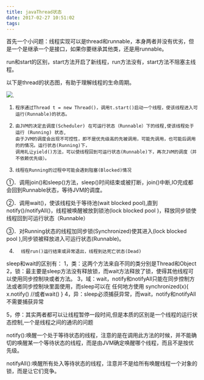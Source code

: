 ```yaml
---
title: javaThread状态
date: 2017-02-27 10:51:02
tags:
---
```

首先一个小问题：线程实现可以是thread和runnable，本身两者并没有优劣，但是一个是继承一个是接口，如果你要继承其他类，还是用runnable。

run和start的区别，start方法开启了新线程，run方法没有，start方法不阻塞主线程。

以下是thread的状态图，有助于理解线程的生命周期。

![](../../../../img/threadStatus.jpg).


1.     程序通过Thread t = new Thread()，调用t.start()启动一个线程，使该线程进入可运行(Runnable)的状态。

2.     由JVM的决定去调度(Scheduler) 在可运行状态（Runnable）下的线程,使该线程处于运行 (Running) 状态,
       由于JVM的调度会出现不可控性，即不是优先级高的先被调用，可能先调用，也可能后调用的的情况。运行状态(Running)下，
       调用礼让yield()方法，可以使线程回到可运行状态(Runnable)下，再次JVM的调度（并不依赖优先级）。

3.     线程在Running的过程中可能会遇到阻塞(Blocked)情况

①．调用join()和sleep()方法，sleep()时间结束或被打断，join()中断,IO完成都会回到Runnable状态，等待JVM的调度。

②．调用wait()，使该线程处于等待池(wait blocked pool),直到notify()/notifyAll()，线程被唤醒被放到锁池(lock blocked pool )，释放同步锁使线程回到可运行状态（Runnable）

③．对Running状态的线程加同步锁(Synchronized)使其进入(lock blocked pool ),同步锁被释放进入可运行状态(Runnable)。

4.       线程run()运行结束或异常退出，线程到达死亡状态(Dead)

sleep和wait的区别有：
1，类：这两个方法来自不同的类分别是Thread和Object
2，锁：最主要是sleep方法没有释放锁，而wait方法释放了锁，使得其他线程可以使用同步控制块或者方法。
3，域：wait，notify和notifyAll只能在同步控制方法或者同步控制块里面使用，而sleep可以在
    任何地方使用
   synchronized(x){
x.notify()
//或者wait()
}
4，异：sleep必须捕获异常，而wait，notify和notifyAll不需要捕获异常

5，停：其实两者都可以让线程暂停一段时间,但是本质的区别是一个线程的运行状态控制,一个是线程之间的通讯的问题

notify():唤醒一个处于等待状态的线程，注意的是在调用此方法的时候，并不能确切的唤醒某一个等待状态的线程，而是由JVM确定唤醒哪个线程，而且不是按优先级。

notifyAll():唤醒所有处入等待状态的线程，注意并不是给所有唤醒线程一个对象的锁，而是让它们竞争。